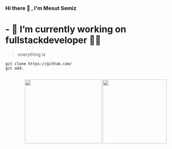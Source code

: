 ### Hi there :wave: , I'm Mesut Semiz  


# - 🔭 I’m currently working on fullstackdeveloper :man_technologist:



> everything is

```
git clone https://github.com/
git add.


```

<img src="https://revelry.co/wp-content/uploads/2019/05/react-native-UX-design.gif" width="200" height="200"  align="right" > </img>

<img src="https://elasticbeanstalk-ap-southeast-1-805366489044.s3.amazonaws.com/images/uploads/2019/03/30/python-django_QhCttHZ_TqhlDil_c3F1LmU.gif" width="240" height="200"  align="right" > </img>


<!--
**mesutsemiz/MesutSemiz** is a ✨ _special_ ✨ repository because its `README.md` (this file) appears on your GitHub profile.

Here are some ideas to get you started:

- 🔭 I’m currently working on ...
- 🌱 I’m currently learning ...
- 👯 I’m looking to collaborate on ...
- 🤔 I’m looking for help with ...
- 💬 Ask me about ...
- 📫 How to reach me: ...
- 😄 Pronouns: ...
- ⚡ Fun fact: ...
-->
